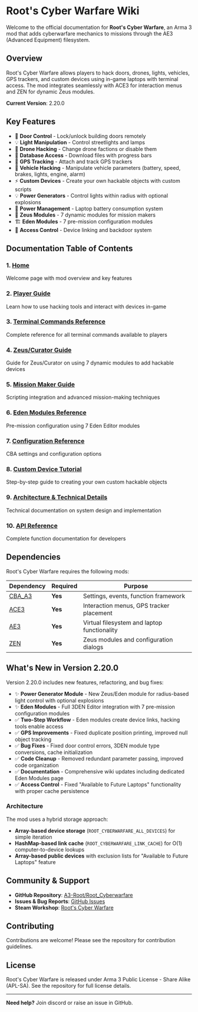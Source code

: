 # Root's Cyber Warfare Wiki

Welcome to the official documentation for **Root's Cyber Warfare**, an Arma 3 mod that adds cyberwarfare mechanics to missions through the AE3 (Advanced Equipment) filesystem.

## Overview

Root's Cyber Warfare allows players to hack doors, drones, lights, vehicles, GPS trackers, and custom devices using in-game laptops with terminal access. The mod integrates seamlessly with ACE3 for interaction menus and ZEN for dynamic Zeus modules.

**Current Version**: 2.20.0

## Key Features

- 🚪 **Door Control** - Lock/unlock building doors remotely
- 💡 **Light Manipulation** - Control streetlights and lamps
- 🚁 **Drone Hacking** - Change drone factions or disable them
- 📁 **Database Access** - Download files with progress bars
- 📍 **GPS Tracking** - Attach and track GPS trackers
- 🚗 **Vehicle Hacking** - Manipulate vehicle parameters (battery, speed, brakes, lights, engine, alarm)
- ⚡ **Custom Devices** - Create your own hackable objects with custom scripts
- 💡 **Power Generators** - Control lights within radius with optional explosions
- 🔋 **Power Management** - Laptop battery consumption system
- 🎯 **Zeus Modules** - 7 dynamic modules for mission makers
- 🏗️ **Eden Modules** - 7 pre-mission configuration modules
- 🔐 **Access Control** - Device linking and backdoor system

## Documentation Table of Contents

### 1. [Home](Home)
Welcome page with mod overview and key features

### 2. [Player Guide](Player-Guide)
Learn how to use hacking tools and interact with devices in-game

### 3. [Terminal Commands Reference](Terminal-Commands)
Complete reference for all terminal commands available to players

### 4. [Zeus/Curator Guide](Zeus-Guide)
Guide for Zeus/Curator on using 7 dynamic modules to add hackable devices

### 5. [Mission Maker Guide](Mission-Maker-Guide)
Scripting integration and advanced mission-making techniques

### 6. [Eden Modules Reference](Eden-Modules)
Pre-mission configuration using 7 Eden Editor modules

### 7. [Configuration Reference](Configuration)
CBA settings and configuration options

### 8. [Custom Device Tutorial](Custom-Device-Tutorial)
Step-by-step guide to creating your own custom hackable objects

### 9. [Architecture & Technical Details](Architecture)
Technical documentation on system design and implementation

### 10. [API Reference](API-Reference)
Complete function documentation for developers

## Dependencies

Root's Cyber Warfare requires the following mods:

| Dependency | Required | Purpose |
|------------|----------|---------|
| [CBA_A3](https://steamcommunity.com/workshop/filedetails/?id=450814997) | **Yes** | Settings, events, function framework |
| [ACE3](https://steamcommunity.com/workshop/filedetails/?id=463939057) | **Yes** | Interaction menus, GPS tracker placement |
| [AE3](https://steamcommunity.com/workshop/filedetails/?id=2888888564) | **Yes** | Virtual filesystem and laptop functionality |
| [ZEN](https://steamcommunity.com/workshop/filedetails/?id=1779063631) | **Yes** | Zeus modules and configuration dialogs |

## What's New in Version 2.20.0

Version 2.20.0 includes new features, refactoring, and bug fixes:

- ✨ **Power Generator Module** - New Zeus/Eden module for radius-based light control with optional explosions
- ✨ **Eden Modules** - Full 3DEN Editor integration with 7 pre-mission configuration modules
- ✅ **Two-Step Workflow** - Eden modules create device links, hacking tools enable access
- ✅ **GPS Improvements** - Fixed duplicate position printing, improved null object tracking
- ✅ **Bug Fixes** - Fixed door control errors, 3DEN module type conversions, cache initialization
- ✅ **Code Cleanup** - Removed redundant parameter passing, improved code organization
- ✅ **Documentation** - Comprehensive wiki updates including dedicated Eden Modules page
- ✅ **Access Control** - Fixed "Available to Future Laptops" functionality with proper cache persistence

### Architecture

The mod uses a hybrid storage approach:
- **Array-based device storage** (`ROOT_CYBERWARFARE_ALL_DEVICES`) for simple iteration
- **HashMap-based link cache** (`ROOT_CYBERWARFARE_LINK_CACHE`) for O(1) computer-to-device lookups
- **Array-based public devices** with exclusion lists for "Available to Future Laptops" feature

## Community & Support

- **GitHub Repository**: [A3-Root/Root_Cyberwarfare](https://github.com/A3-Root/Root_Cyberwarfare)
- **Issues & Bug Reports**: [GitHub Issues](https://github.com/A3-Root/Root_Cyberwarfare/issues)
- **Steam Workshop**: [Root's Cyber Warfare](https://steamcommunity.com/sharedfiles/filedetails/?id=YOUR_ID)

## Contributing

Contributions are welcome! Please see the repository for contribution guidelines.

## License

Root's Cyber Warfare is released under Arma 3 Public License - Share Alike (APL-SA). See the repository for full license details.

---

**Need help?** Join discord or raise an issue in GitHub.
